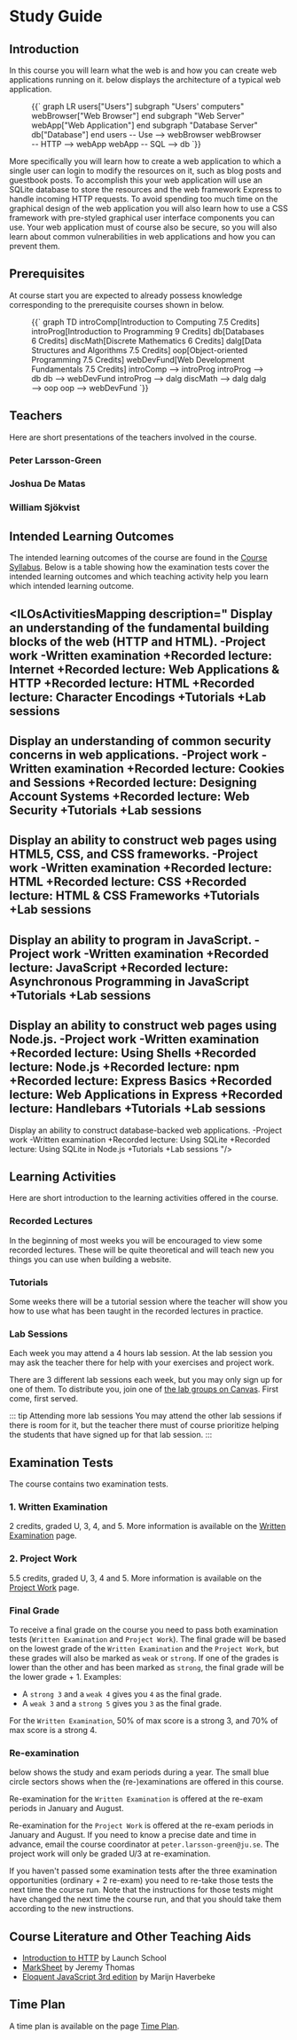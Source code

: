 <SetTitle title="Web Development Fundamentals 2021" />

# Study Guide
<StudyGuideInfo
    course-name="Web Development Fundamentals"
    ladok-code="TGWK18"
    credits="7.5"
    course-coordinator="Peter Larsson-Green"
    examiner="Peter Larsson-Green"
    canvas-course-id="4558"
/>

## Introduction
In this course you will learn what the web is and how you can create web applications running on it. <FigureNumber /> below displays the architecture of a typical web application. 

<Figure caption="Common web application architecture.">
<Mermaid>
{{`
graph LR
	users["Users"]
	subgraph "Users' computers"
		webBrowser["Web Browser"]
	end
	subgraph "Web Server"
		webApp["Web Application"]
	end
	subgraph "Database Server"
		db["Database"]
	end
	users -- Use --> webBrowser
	webBrowser -- HTTP --> webApp
	webApp -- SQL --> db
`}}
</Mermaid>
</Figure>

More specifically you will learn how to create a web application to which a single user can login to modify the resources on it, such as blog posts and guestbook posts. To accomplish this your web application will use an SQLite database to store the resources and the web framework Express to handle incoming HTTP requests. To avoid spending too much time on the graphical design of the web application you will also learn how to use a CSS framework with pre-styled graphical user interface components you can use. Your web application must of course also be secure, so you will also learn about common vulnerabilities in web applications and how you can prevent them.

## Prerequisites
At course start you are expected to already possess knowledge corresponding to the prerequisite courses shown in <FigureNumber/> below. 

<Figure caption="Prerequisites for this course.">
<Mermaid>
{{`
graph TD
	introComp[Introduction to Computing 7.5 Credits]
	introProg[Introduction to Programming 9 Credits]
	db[Databases 6 Credits]
	discMath[Discrete Mathematics 6 Credits]
	dalg[Data Structures and Algorithms 7.5 Credits]
	oop[Object-oriented Programming 7.5 Credits]
	webDevFund[Web Development Fundamentals 7.5 Credits]
	introComp --> introProg
	introProg --> db
	db --> webDevFund
	introProg --> dalg
	discMath --> dalg
	dalg --> oop
	oop --> webDevFund
`}}
</Mermaid>
</Figure>

## Teachers
Here are short presentations of the teachers involved in the course.

### Peter Larsson-Green
<Teacher
    name="Peter Larsson-Green"
    photo="peter-larsson-green.jpeg"
    :roles='["Course coordinator", "examiner", "lecturer", "lab assistant"]'
    description="Has studied and followed the development of the web since 2004 and received his Master of Science in Computer Science at Linköping University in 2014. He has been working as programming teacher (part time) since 2010 at both Linköping University and Jönköping University."
    email="Peter.Larsson-Green@ju.se"
    phone="036 - 10 17 35"
    website="https://ju.se/en/personinfo.html?sign=LarPet"
/>

### Joshua De Matas
<Teacher
    name="Joshua De Matas"
    photo="joshua-de-matas.jpeg"
    :roles='["Lab assistant"]'
    description="Third year student of the bachelor program Software Development and Mobile Platforms."
    email="dejo19kb@student.ju.se"
/>

### William Sjökvist
<Teacher
    name="William Sjökvist"
    photo="william-sjokvist.jpeg"
    :roles='["Lab assistant"]'
    description="Third year student of the bachelor program Software Development and Mobile Platforms."
    email="sjwi19io@student.ju.se"
/>

## Intended Learning Outcomes
The intended learning outcomes of the course are found in the [Course Syllabus](./course-syllabus/). Below is a table showing how the examination tests cover the intended learning outcomes and which teaching activity help you learn which intended learning outcome.

<ILOsActivitiesMapping description="
Display an understanding of the fundamental building blocks of the web (HTTP and HTML).
-Project work
-Written examination
+Recorded lecture: Internet
+Recorded lecture: Web Applications & HTTP
+Recorded lecture: HTML
+Recorded lecture: Character Encodings
+Tutorials
+Lab sessions
---
Display an understanding of common security concerns in web applications.
-Project work
-Written examination
+Recorded lecture: Cookies and Sessions
+Recorded lecture: Designing Account Systems
+Recorded lecture: Web Security
+Tutorials
+Lab sessions
---
Display an ability to construct web pages using HTML5, CSS, and CSS frameworks.
-Project work
-Written examination
+Recorded lecture: HTML
+Recorded lecture: CSS
+Recorded lecture: HTML & CSS Frameworks
+Tutorials
+Lab sessions
---
Display an ability to program in JavaScript.
-Project work
-Written examination
+Recorded lecture: JavaScript
+Recorded lecture: Asynchronous Programming in JavaScript
+Tutorials
+Lab sessions
---
Display an ability to construct web pages using Node.js.
-Project work
-Written examination
+Recorded lecture: Using Shells
+Recorded lecture: Node.js
+Recorded lecture: npm
+Recorded lecture: Express Basics
+Recorded lecture: Web Applications in Express
+Recorded lecture: Handlebars
+Tutorials
+Lab sessions
---
Display an ability to construct database-backed web applications.
-Project work
-Written examination
+Recorded lecture: Using SQLite
+Recorded lecture: Using SQLite in Node.js
+Tutorials
+Lab sessions
"/>

## Learning Activities
Here are short introduction to the learning activities offered in the course.

### Recorded Lectures
In the beginning of most weeks you will be encouraged to view some recorded lectures. These will be quite theoretical and will teach new you things you can use when building a website.

### Tutorials
Some weeks there will be a tutorial session where the teacher will show you how to use what has been taught in the recorded lectures in practice.

### Lab Sessions
Each week you may attend a 4 hours lab session. At the lab session you may ask the teacher there for help with your exercises and project work.

There are 3 different lab sessions each week, but you may only sign up for one of them. To distribute you, join one of [the lab groups on Canvas](https://ju.instructure.com/courses/4558/groups). First come, first served.

::: tip Attending more lab sessions
You may attend the other lab sessions if there is room for it, but the teacher there must of course prioritize helping the students that have signed up for that lab session.
:::

## Examination Tests
The course contains two examination tests.

### 1. Written Examination
2 credits, graded U, 3, 4, and 5. More information is available on the [Written Examination](./written-examination/) page.

### 2. Project Work
5.5 credits, graded U, 3, 4 and 5. More information is available on the [Project Work](./project-work/) page.

### Final Grade
To receive a final grade on the course you need to pass both examination tests (`Written Examination` and `Project Work`). The final grade will be based on the lowest grade of the `Written Examination` and the `Project Work`, but these grades will also be marked as `weak` or `strong`. If one of the grades is lower than the other and has been marked as `strong`, the final grade will be the lower grade + 1. Examples:

* A `strong 3` and a `weak 4` gives you `4` as the final grade.
* A `weak 3` and a `strong 5` gives you `3` as the final grade.

For the `Written Examination`, 50% of max score is a strong 3, and 70% of max score is a strong 4.

### Re-examination
<FigureNumber /> below shows the study and exam periods during a year. The small blue circle sectors shows when the (re-)examinations are offered in this course.

<AcademicYearFigure />

Re-examination for the `Written Examination` is offered at the re-exam periods in January and August.

Re-examination for the `Project Work` is offered at the re-exam periods in January and August. If you need to know a precise date and time in advance, email the course coordinator at `peter.larsson-green@ju.se`. The project work will only be graded U/3 at re-examination.

If you haven't passed some examination tests after the three examination opportunities (ordinary + 2 re-exam) you need to re-take those tests the next time the course run. Note that the instructions for those tests might have changed the next time the course run, and that you should take them according to the new instructions.

## Course Literature and Other Teaching Aids
* [Introduction to HTTP](https://launchschool.com/books/http) by Launch School
* [MarkSheet](https://marksheet.io/) by Jeremy Thomas
* [Eloquent JavaScript 3rd edition](https://eloquentjavascript.net/) by Marijn Haverbeke

## Time Plan
A time plan is available on the page [Time Plan](time-plan/).